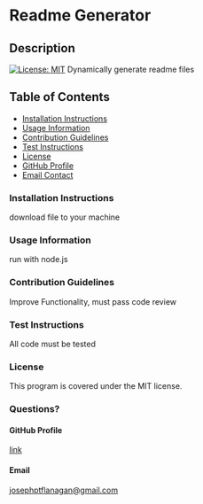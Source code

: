 # Readme Generator

## Description
[![License: MIT](https://img.shields.io/badge/License-MIT-yellow.svg)](https://opensource.org/licenses/MIT)
Dynamically generate readme files

## Table of Contents
* [Installation Instructions](#Installation-Instructions)
* [Usage Information](#Usage-Information)
* [Contribution Guidelines](#Contribution-Guidelines)
* [Test Instructions](#Test-Instructions)
* [License](#License)
* [GitHub Profile](#Questions)
* [Email Contact](#Questions)

### Installation Instructions
download file to your machine

### Usage Information
run with node.js

### Contribution Guidelines
Improve Functionality, must pass code review

### Test Instructions
All code must be tested

### License
This program is covered under the MIT license.

### Questions?

#### GitHub Profile
[link](https://github.com/josephptflanagan)

#### Email
josephptflanagan@gmail.com
    